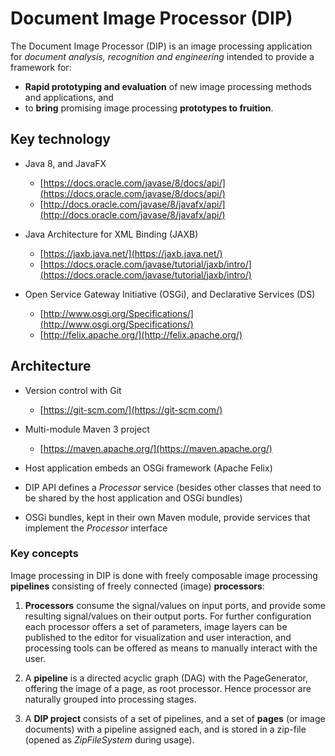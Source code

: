 # Document Image Processor (DIP)
The Document Image Processor (DIP) is an image processing application for _document analysis, recognition and engineering_ intended to provide a framework for:

* __Rapid prototyping and evaluation__ of new image processing methods and applications, and
* to __bring__ promising image processing __prototypes to fruition__.

## Key technology
* Java 8, and JavaFX
    * [https://docs.oracle.com/javase/8/docs/api/](https://docs.oracle.com/javase/8/docs/api/)
	* [http://docs.oracle.com/javase/8/javafx/api/](http://docs.oracle.com/javase/8/javafx/api/)

* Java Architecture for XML Binding (JAXB)
	* [https://jaxb.java.net/](https://jaxb.java.net/)
	* [https://docs.oracle.com/javase/tutorial/jaxb/intro/](https://docs.oracle.com/javase/tutorial/jaxb/intro/)

* Open Service Gateway Initiative (OSGi), and Declarative Services (DS)
    * [http://www.osgi.org/Specifications/](http://www.osgi.org/Specifications/)
	* [http://felix.apache.org/](http://felix.apache.org/)


## Architecture
* Version control with Git
	* [https://git-scm.com/](https://git-scm.com/)

* Multi-module Maven 3 project
	* [https://maven.apache.org/](https://maven.apache.org/)

* Host application embeds an OSGi framework (Apache Felix)

* DIP API defines a _Processor_ service (besides other classes that need to be shared by the host application and OSGi bundles)

* OSGi bundles, kept in their own Maven module, provide services that implement the _Processor_ interface

### Key concepts
Image processing in DIP is done with freely composable image processing __pipelines__ consisting of freely connected (image) __processors__:

1. __Processors__ consume the signal/values on input ports, and provide some resulting signal/values on their output ports. For further configuration each processor offers a set of parameters, image layers can be published to the editor for visualization and user interaction, and processing tools can be offered as means to manually interact with the user.

2. A __pipeline__ is a directed acyclic graph (DAG) with the PageGenerator, offering the image of a page, as root processor. Hence processor are naturally grouped into processing stages.

3. A __DIP project__ consists of a set of pipelines, and a set of __pages__ (or image documents) with a pipeline assigned each, and is stored in a zip-file (opened as _ZipFileSystem_ during usage).
